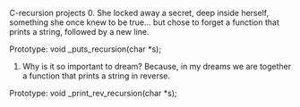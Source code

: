 C-recursion projects
0. She locked away a secret, deep inside herself, something she once knew to be true... but chose to forget
a function that prints a string, followed by a new line.

Prototype: void _puts_recursion(char *s);
1. Why is it so important to dream? Because, in my dreams we are together
a function that prints a string in reverse.

Prototype: void _print_rev_recursion(char *s);
